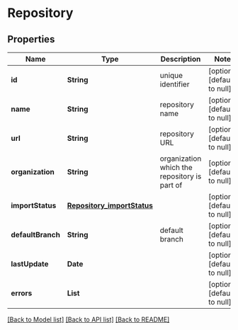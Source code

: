 # Repository

## Properties

| Name              | Type                                                      | Description                                  | Notes                        |
| ----------------- | --------------------------------------------------------- | -------------------------------------------- | ---------------------------- |
| **id**            | **String**                                                | unique identifier                            | [optional] [default to null] |
| **name**          | **String**                                                | repository name                              | [optional] [default to null] |
| **url**           | **String**                                                | repository URL                               | [optional] [default to null] |
| **organization**  | **String**                                                | organization which the repository is part of | [optional] [default to null] |
| **importStatus**  | [**Repository_importStatus**](Repository_importStatus.md) |                                              | [optional] [default to null] |
| **defaultBranch** | **String**                                                | default branch                               | [optional] [default to null] |
| **lastUpdate**    | **Date**                                                  |                                              | [optional] [default to null] |
| **errors**        | **List**                                                  |                                              | [optional] [default to null] |

[[Back to Model list]](../README.md#documentation-for-models) [[Back to API list]](../README.md#documentation-for-api-endpoints) [[Back to README]](../README.md)
